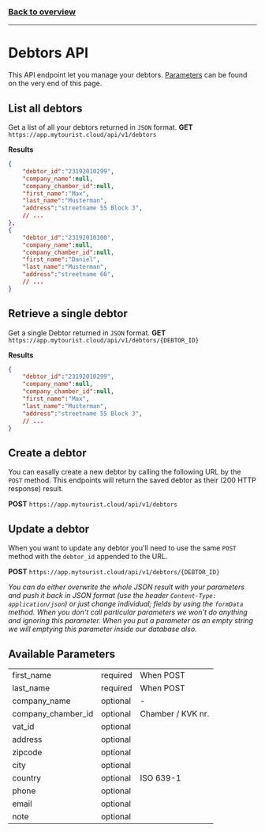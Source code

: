 ### [Back to overview](index.html)
---
# Debtors API
This API endpoint let you manage your debtors. [Parameters](#available-parameters) can be found on the very end of this page.

## List all debtors
Get a list of all your debtors returned in `JSON` format. 
**GET** `https://app.mytourist.cloud/api/v1/debtors`

**Results**
```json
{
    "debtor_id":"23192010299",
    "company_name":null,
    "company_chamber_id":null,
    "first_name":"Max",
    "last_name":"Musterman",
    "address":"streetname 55 Block 3",
    // ...
},
{
    "debtor_id":"23192010300",
    "company_name":null,
    "company_chamber_id":null,
    "first_name":"Daniel",
    "last_name":"Musterman",
    "address":"streetname 66",
    // ...
}
```

## Retrieve a single debtor
Get a single Debtor returned in `JSON` format.
**GET** `https://app.mytourist.cloud/api/v1/debtors/{DEBTOR_ID}`


**Results**
```json
{
    "debtor_id":"23192010299",
    "company_name":null,
    "company_chamber_id":null,
    "first_name":"Max",
    "last_name":"Musterman",
    "address":"streetname 55 Block 3",
    // ...
}
```

## Create a debtor
You can easally create a new debtor by calling the following URL by the `POST` method. This endpoints will return the saved debtor as their (200 HTTP response) result.

**POST** `https://app.mytourist.cloud/api/v1/debtors`    


## Update a debtor
When you want to update any debtor you'll need to use the same `POST` method with the `debtor_id` appended to the URL. 

**POST** `https://app.mytourist.cloud/api/v1/debtors/{DEBTOR_ID}`

_You can do either overwrite the whole JSON result with your parameters and push it back in JSON format (use the header `Content-Type: application/json`) or just change individual; fields by using the `formData` method. When you don't call particular parameters we won't do anything and ignoring this parameter. When you put a parameter as an empty string we will emptying this parameter inside our database also._

## Available Parameters
<table>
    <tr><td>first_name</td><td>required</td><td>When POST</td></tr>    
    <tr><td>last_name</td><td>required</td><td>When POST</td></tr>
    <tr><td>company_name</td><td>optional</td><td>-</td></tr>
    <tr><td>company_chamber_id</td><td>optional</td><td>Chamber / KVK nr.</td></tr>
    <tr><td>vat_id</td><td>optional</td><td></td></tr>
    <tr><td>address</td><td>optional</td><td></td></tr>
    <tr><td>zipcode</td><td>optional</td><td></td></tr>
    <tr><td>city</td><td>optional</td><td></td></tr>
    <tr><td>country</td><td>optional</td><td>ISO 639-1</td></tr>
    <tr><td>phone</td><td>optional</td><td></td></tr>
    <tr><td>email</td><td>optional</td><td></td></tr>
    <tr><td>note</td><td>optional</td><td></td></tr>
</table>